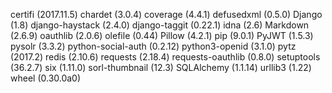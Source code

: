 certifi (2017.11.5)
chardet (3.0.4)
coverage (4.4.1)
defusedxml (0.5.0)
Django (1.8)
django-haystack (2.4.0)
django-taggit (0.22.1)
idna (2.6)
Markdown (2.6.9)
oauthlib (2.0.6)
olefile (0.44)
Pillow (4.2.1)
pip (9.0.1)
PyJWT (1.5.3)
pysolr (3.3.2)
python-social-auth (0.2.12)
python3-openid (3.1.0)
pytz (2017.2)
redis (2.10.6)
requests (2.18.4)
requests-oauthlib (0.8.0)
setuptools (36.2.7)
six (1.11.0)
sorl-thumbnail (12.3)
SQLAlchemy (1.1.14)
urllib3 (1.22)
wheel (0.30.0a0)
